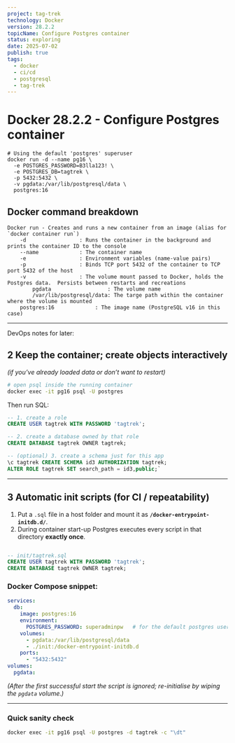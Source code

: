 ```yaml
---
project: tag-trek
technology: Docker
version: 28.2.2
topicName: Configure Postgres container
status: exploring
date: 2025-07-02
publish: true
tags:
  - docker
  - ci/cd
  - postgresql
  - tag-trek
---
```


# Docker  28.2.2 - Configure Postgres container

```shell
# Using the default 'postgres' superuser
docker run -d --name pg16 \
  -e POSTGRES_PASSWORD=B3lla123! \
  -e POSTGRES_DB=tagtrek \
  -p 5432:5432 \
  -v pgdata:/var/lib/postgresql/data \
  postgres:16
```

##  Docker command breakdown
```text
Docker run - Creates and runs a new container from an image (alias for `docker container run`)
    -d                 : Runs the container in the background and prints the container ID to the console
    --name             : The container name
    -e                 : Environment variables (name-value pairs)
    -p                 : Binds TCP port 5432 of the container to TCP port 5432 of the host
    -v                 : The volume mount passed to Docker, holds the Postgres data.  Persists between restarts and recreations
        pgdata                  : The volume name
        /var/lib/postgresql/data: The targe path within the container where the volume is mounted
    postgres:16             : The image name (PostgreSQL v16 in this case)
```


--- 
DevOps notes for later:

## 2 Keep the container; create objects interactively

_(if you’ve already loaded data or don’t want to restart)_

```bash
# open psql inside the running container
docker exec -it pg16 psql -U postgres
```

Then run SQL:

```sql
-- 1. create a role
CREATE USER tagtrek WITH PASSWORD 'tagtrek';

-- 2. create a database owned by that role
CREATE DATABASE tagtrek OWNER tagtrek;

-- (optional) 3. create a schema just for this app
\c tagtrek CREATE SCHEMA id3 AUTHORIZATION tagtrek;
ALTER ROLE tagtrek SET search_path = id3,public;`
```

---

## 3 Automatic init scripts (for CI / repeatability)

1. Put a `.sql` file in a host folder and mount it as **`/docker-entrypoint-initdb.d/`**.
2. During container start-up Postgres executes every script in that directory **exactly once**.
```sql

-- init/tagtrek.sql
CREATE USER tagtrek WITH PASSWORD 'tagtrek';
CREATE DATABASE tagtrek OWNER tagtrek;
```

### Docker Compose snippet:
```yaml
services:
  db:
    image: postgres:16
    environment:
      POSTGRES_PASSWORD: superadminpw   # for the default postgres user
    volumes:
      - pgdata:/var/lib/postgresql/data
      - ./init:/docker-entrypoint-initdb.d
    ports:
      - "5432:5432"
volumes:
  pgdata:
```

_(After the first successful start the script is ignored; re-initialise by wiping the `pgdata` volume.)_

---

### Quick sanity check
```bash
docker exec -it pg16 psql -U postgres -d tagtrek -c "\dt"
```
